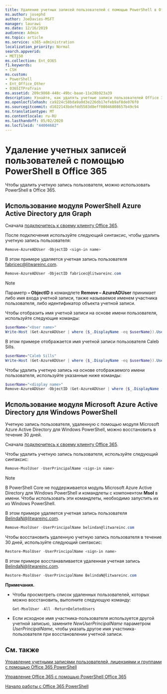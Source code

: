 ```yaml
---
title: Удаление учетных записей пользователей с помощью PowerShell в Office 365
ms.author: josephd
author: JoeDavies-MSFT
manager: laurawi
ms.date: 12/16/2019
audience: Admin
ms.topic: article
ms.service: o365-administration
localization_priority: Normal
search.appverid:
- MET150
ms.collection: Ent_O365
f1.keywords:
- CSH
ms.custom:
- PowerShell
- Ent_Office_Other
- O365ITProTrain
ms.assetid: 209c9868-448c-49bc-baae-11e28b923a39
description: Узнайте, как удалять учетные записи пользователей Office 365, используя PowerShell.
ms.openlocfilehash: ca9224c58bda9a0d3e226db17efeb9af8de076f0
ms.sourcegitcommit: d1022143bdefdd5583d8eff08046808657b49c94
ms.translationtype: MT
ms.contentlocale: ru-RU
ms.lasthandoff: 05/02/2020
ms.locfileid: "44004682"
---
```

# <a name="delete-user-accounts-with-office-365-powershell"></a>Удаление учетных записей пользователей с помощью PowerShell в Office 365

Чтобы удалить учетную запись пользователя, можно использовать PowerShell в Office 365.
   
## <a name="use-the-azure-active-directory-powershell-for-graph-module"></a>Использование модуля PowerShell Azure Active Directory для Graph

Сначала [подключитесь к своему клиенту Office 365](connect-to-office-365-powershell.md#connect-with-the-azure-active-directory-powershell-for-graph-module).

После подключения используйте следующий синтаксис, чтобы удалить учетную запись пользователя:
  
```powershell
Remove-AzureADUser -ObjectID <sign-in name>
```

В этом примере удаляется учетная запись пользователя fabricec@litwareinc.com.
  
```powershell
Remove-AzureADUser -ObjectID fabricec@litwareinc.com
```

> [!NOTE]
> Параметр **– ObjectID** в командлете **Remove – AzureADUser** принимает либо имя входа учетной записи, также называемое именем участника пользователя, либо идентификатор объекта учетной записи.
  
Чтобы отобразить имя учетной записи на основе имени пользователя, используйте следующие команды:
  
```powershell
$userName="<User name>"
Write-Host (Get-AzureADUser | where {$_.DisplayName -eq $userName}).UserPrincipalName
```

В этом примере отображается имя учетной записи пользователя Caleb Sills.
  
```powershell
$userName="Caleb Sills"
Write-Host (Get-AzureADUser | where {$_.DisplayName -eq $userName}).UserPrincipalName
```

Чтобы удалить учетную запись на основе отображаемого имени пользователя, используйте указанные ниже команды:
  
```powershell
$userName="<display name>"
Remove-AzureADUser -ObjectID (Get-AzureADUser | where {$_.DisplayName -eq $userName}).UserPrincipalName
```

## <a name="use-the-microsoft-azure-active-directory-module-for-windows-powershell"></a>Использование модуля Microsoft Azure Active Directory для Windows PowerShell

Учетную запись пользователя, удаленную с помощью модуля Microsoft Azure Active Directory для Windows PowerShell, можно восстановить в течение 30 дней.

Сначала [подключитесь к своему клиенту Office 365](connect-to-office-365-powershell.md#connect-with-the-microsoft-azure-active-directory-module-for-windows-powershell).

Чтобы удалить учетную запись пользователя, используйте следующий синтаксис:
  
```powershell
Remove-MsolUser -UserPrincipalName <sign-in name>
```

>[!Note]
>В PowerShell Core не поддерживается модуль Microsoft Azure Active Directory для Windows PowerShell и командлеты с компонентом **Msol** в имени. Чтобы использовать эти командлеты, необходимо запустить их из Windows PowerShell.
>

В этом примере удаляется учетная запись пользователя BelindaN@litwareinc.com.
  
```powershell
Remove-MsolUser -UserPrincipalName belindan@litwareinc.com
```

Чтобы восстановить удаленную учетную запись пользователя в течение 30 дней, используйте следующий синтаксис:
  
```powershell
Restore-MsolUser -UserPrincipalName <sign-in name>
```

В этом примере восстанавливается удаленная учетная запись BelindaN@litwareinc.com.
  
```powershell
Restore-MsolUser -UserPrincipalName BelindaN@litwareinc.com
```

 **Примечания.**
  
- Чтобы просмотреть список удаленных пользователей, которых можно восстановить, выполните следующую команду:
    
  ```powershell
  Get-MsolUser -All -ReturnDeletedUsers
  ```

- Если исходное имя участника-пользователя используется другой учетной записью, замените _NewUserPrincipalName_ параметром _UserPrincipalName_, чтобы указать другое имя участника-пользователя при восстановлении учетной записи.


## <a name="see-also"></a>См. также

[Управление учетными записями пользователей, лицензиями и группами с помощью Office 365 PowerShell](manage-user-accounts-and-licenses-with-office-365-powershell.md)
  
[Управление Office 365 с помощью PowerShell Office 365](manage-office-365-with-office-365-powershell.md)
  
[Начало работы с Office 365 PowerShell](getting-started-with-office-365-powershell.md)
